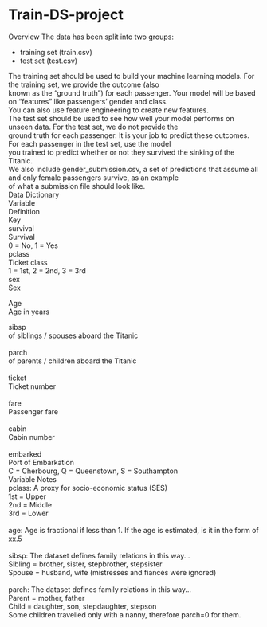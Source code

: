 # Train-DS-project

Overview
The data has been split into two groups:<br>
   <ul> <li> training set (train.csv)</li>
    <li>test set (test.csv)</li></ul>
The training set should be used to build your machine learning models. For the training set, we provide the outcome (also <br>known as the “ground truth”) for each passenger. Your model will be based on “features” like passengers’ gender and class.<br> You can also use feature engineering to create new features.<br>
The test set should be used to see how well your model performs on unseen data. For the test set, we do not provide the <br>ground truth for each passenger. It is your job to predict these outcomes. For each passenger in the test set, use the model <br>you trained to predict whether or not they survived the sinking of the Titanic.<br>
We also include gender_submission.csv, a set of predictions that assume all and only female passengers survive, as an example <br>of what a submission file should look like.<br>
Data Dictionary<br>
Variable<br>
Definition<br>
Key<br>
survival<br>
Survival<br>
0 = No, 1 = Yes<br>
pclass<br>
Ticket class<br>
1 = 1st, 2 = 2nd, 3 = 3rd<br>
sex<br>
Sex<br>

Age<br>
Age in years<br>

sibsp<br>
of siblings / spouses aboard the Titanic<br>
<br>
parch<br>
of parents / children aboard the Titanic<br>
<br>
ticket<br>
Ticket number<br>
<br>
fare<br>
Passenger fare<br>
<br>
cabin<br>
Cabin number<br>
<br>
embarked<br>
Port of Embarkation<br>
C = Cherbourg, Q = Queenstown, S = Southampton<br>
Variable Notes<br>
pclass: A proxy for socio-economic status (SES)<br>
1st = Upper<br>
2nd = Middle<br>
3rd = Lower<br>
<br>
age: Age is fractional if less than 1. If the age is estimated, is it in the form of xx.5<br>
<br>
sibsp: The dataset defines family relations in this way...<br>
Sibling = brother, sister, stepbrother, stepsister<br>
Spouse = husband, wife (mistresses and fiancés were ignored)<br>
<br>
parch: The dataset defines family relations in this way...<br>
Parent = mother, father<br>
Child = daughter, son, stepdaughter, stepson<br>
Some children travelled only with a nanny, therefore parch=0 for them.<br>
